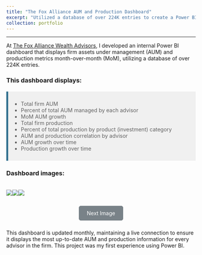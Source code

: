 ```yaml
---
title: "The Fox Alliance AUM and Production Dashboard"
excerpt: "Utilized a database of over 224K entries to create a Power BI dashboard that visualized firm KPIs"
collection: portfolio
---
```

------
At [The Fox Alliance Wealth Advisors](https://www.foxalliancewealth.com/), I developed an internal Power BI dashboard that displays firm assets under management (AUM) and production metrics month-over-month (MoM), utilizing a database of over 224K entries.

### This dashboard displays:

<style>
  blockquote {
    padding: 10px;
    background-color: #f0f0f0;
    border-left: 5px solid #31708f;
    margin: 20px 0;
  }
</style>

> - Total firm AUM
> - Percent of total AUM managed by each advisor
> - MoM AUM growth
> - Total firm production
> - Percent of total production by product (investment) category
> - AUM and production correlation by advisor
> - AUM growth over time
> - Production growth over time

### Dashboard images:

<br>
<div style="overflow: hidden; text-align: center;">
  <div id="image-container" style="display: flex; transition: transform 0.5s;">
    <img class="image" src="https://chamberlainlondon.github.io/images/TFA Dashboard 1.png">
    <img class="image" src="https://chamberlainlondon.github.io/images/TFA Dashboard 2.png">
    <img class="image" src="https://chamberlainlondon.github.io/images/TFA Dashboard 3.png">
  </div>
  <br>
  <div>
    <a onclick="scrollToNext()" class="btn" style="text-decoration: none;">Next Image</a>
  </div>
</div>

<style>
  .btn {
    display: inline-block;
    padding: 10px 20px;
    margin: 10px;
    background-color: #798288;
    color: #fff;
    border: 1px solid #798288;
    border-radius: 5px;
    cursor: pointer;
  }

  .btn:hover {
    background-color: #333333;
    border-color: #333333;
  }
</style>

<script>
  let currentIndex = 0;
  const images = document.getElementsByClassName("image");
  const container = document.getElementById("image-container");

  function scrollToNext() {
    container.style.transition = "transform 0.5s";
    currentIndex = (currentIndex + 1) % images.length;
    const scrollAmount = images[currentIndex].offsetLeft - container.scrollLeft;
    container.style.transform = `translateX(-${scrollAmount}px)`;
  }
</script>

This dashboard is updated monthly, maintaining a live connection to ensure it displays the most up-to-date AUM and production information for every advisor in the firm. This project was my first experience using Power BI.

